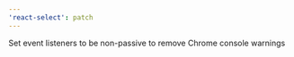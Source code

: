 ```yaml
---
'react-select': patch
---
```


Set event listeners to be non-passive to remove Chrome console warnings
